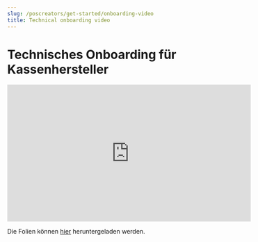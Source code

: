 ```yaml
---
slug: /poscreators/get-started/onboarding-video
title: Technical onboarding video
---
```


# Technisches Onboarding für Kassenhersteller

<iframe width="560" height="315" src="https://www.youtube.com/embed/I205M1pUr-8" title="YouTube video player" frameborder="0" allow="accelerometer; autoplay; clipboard-write; encrypted-media; gyroscope; picture-in-picture" allowfullscreen></iframe>

Die Folien können [hier](presentations/technical-onboarding-poscreators.pdf) heruntergeladen werden.

